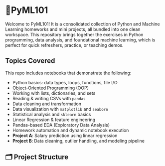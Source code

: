 # 🤖PyML101

Welcome to PyML101! It is a consolidated collection of Python and Machine Learning homeworks and mini projects, all bundled into one clean workspace. This repository brings together the exercises in Python programming, data analysis, and foundational machine learning, which is perfect for quick refreshers, practice, or teaching demos.

## Topics Covered

This repo includes notebooks that demonstrate the following:

- Python basics: data types, loops, functions, file I/O  
- Object-Oriented Programming (OOP)  
- Working with lists, dictionaries, and sets  
- Reading & writing CSVs with `pandas`  
- Data cleaning and transformation  
- Data visualization with `matplotlib` and `seaborn`  
- Statistical analysis and `sklearn` basics  
- Linear Regression & feature engineering  
- Pandas-based EDA (Exploratory Data Analysis)  
- Homework automation and dynamic notebook execution  
- **Project A**: Salary prediction using linear regression  
- **Project B**: Data cleaning, outlier handling, and modeling pipeline  

## 🗂 Project Structure
